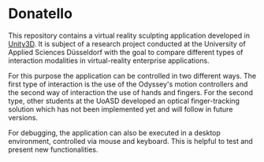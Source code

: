 # Donatello

This repository contains a virtual reality sculpting application developed in [Unity3D](https://unity.com/). It is subject of a research project conducted at the University of Applied Sciences Düsseldorf with the goal to compare different types of interaction modalities in virtual-reality enterprise applications. 

For this purpose the application can be controlled in two different ways. The first type of interaction is the use of the Odyssey's motion controllers and the second way of interaction the use of hands and fingers. For the second type, other students at the UoASD developed an optical finger-tracking solution which has not been implemented yet and will follow in future versions.

For debugging, the application can also be executed in a desktop environment, controlled via mouse and keyboard. This is helpful to test and present new functionalities.

